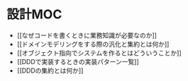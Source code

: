 # 設計MOC

- [[なぜコードを書くときに業務知識が必要なのか]]
- [[ドメインモデリングをする際の汎化と集約とは何か]]
- [[オブジェクト指向でシステムを作るとはどういうことか]]
- [[DDDで実装するときの実装パターン一覧]]
- [[DDDの集約とは何か]]